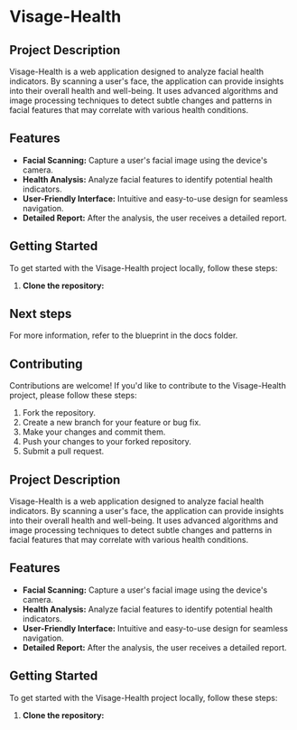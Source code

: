 # Visage-Health

## Project Description

Visage-Health is a web application designed to analyze facial health indicators. By scanning a user's face, the application can provide insights into their overall health and well-being. It uses advanced algorithms and image processing techniques to detect subtle changes and patterns in facial features that may correlate with various health conditions.

## Features

*   **Facial Scanning:** Capture a user's facial image using the device's camera.
*   **Health Analysis:** Analyze facial features to identify potential health indicators.
*   **User-Friendly Interface:** Intuitive and easy-to-use design for seamless navigation.
*   **Detailed Report:** After the analysis, the user receives a detailed report.

## Getting Started

To get started with the Visage-Health project locally, follow these steps:

1.  **Clone the repository:**
    

## Next steps

For more information, refer to the blueprint in the docs folder.

## Contributing

Contributions are welcome! If you'd like to contribute to the Visage-Health project, please follow these steps:

1.  Fork the repository.
2.  Create a new branch for your feature or bug fix.
3.  Make your changes and commit them.
4.  Push your changes to your forked repository.
5.  Submit a pull request.

## Project Description

Visage-Health is a web application designed to analyze facial health indicators. By scanning a user's face, the application can provide insights into their overall health and well-being. It uses advanced algorithms and image processing techniques to detect subtle changes and patterns in facial features that may correlate with various health conditions.

## Features

*   **Facial Scanning:** Capture a user's facial image using the device's camera.
*   **Health Analysis:** Analyze facial features to identify potential health indicators.
* **User-Friendly Interface:** Intuitive and easy-to-use design for seamless navigation.
* **Detailed Report:** After the analysis, the user receives a detailed report.

## Getting Started

To get started with the Visage-Health project locally, follow these steps:

1.  **Clone the repository:**
    
